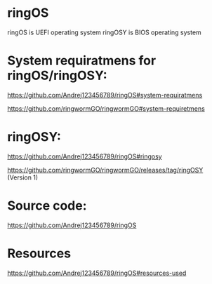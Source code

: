 # ringOS
ringOS is UEFI operating system
ringOSY is BIOS operating system

# System requiratmens for ringOS/ringOSY:
  https://github.com/Andrej123456789/ringOS#system-requiratmens
  
  https://github.com/ringwormGO/ringwormGO#system-requiretmens

# ringOSY:
  https://github.com/Andrej123456789/ringOS#ringosy
  
  https://github.com/ringwormGO/ringwormGO/releases/tag/ringOSY (Version 1)
  
# Source code:
  https://github.com/Andrej123456789/ringOS

# Resources
  https://github.com/Andrej123456789/ringOS#resources-used
